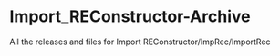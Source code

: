 # Import_REConstructor-Archive
All the releases and files for Import REConstructor/ImpRec/ImportRec
